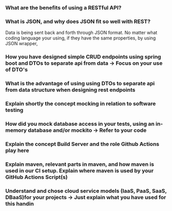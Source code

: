 ### What are the benefits of using a RESTful API?

### What is JSON, and why does JSON fit so well with REST?
Data is being sent back and forth through JSON format. No matter what coding language your using, if they have the same properties, 
by using JSON wrapper, 
### How you have designed simple CRUD endpoints using spring boot and DTOs to separate api from data  -> Focus on your use of DTO's
### What is the advantage of using using DTOs to separate api from data structure when designing rest endpoints
### Explain shortly the concept mocking in relation to software testing
### How did you mock database access in your tests, using an in-memory database and/or mockito → Refer to your code
### Explain the concept Build Server and the role Github Actions play here
### Explain maven, relevant parts in maven, and how maven is used in our CI setup. Explain where maven is used by your GitHub Actions Script(s)
### Understand and chose cloud service models (IaaS, PaaS, SaaS, DBaaS)for your projects -> Just explain what you have used for this handin